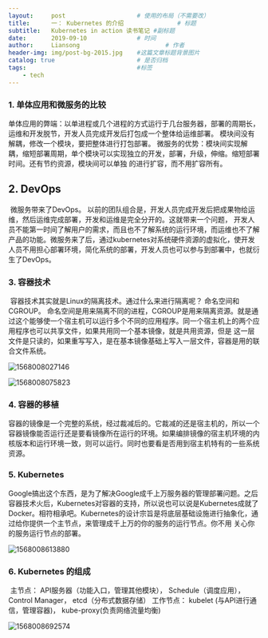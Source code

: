 ```yaml
---
layout:     post   				    # 使用的布局（不需要改）
title:      一： Kubernetes 的介绍 				# 标题 
subtitle:   Kubernetes in action 读书笔记 #副标题
date:       2019-09-10 				# 时间
author:     Liansong 						# 作者
header-img: img/post-bg-2015.jpg 	#这篇文章标题背景图片
catalog: true 						# 是否归档
tags:								#标签
    - tech
---
```



### 1. 单体应用和微服务的比较

​	单体应用的弊端：以单进程或几个进程的方式运行于几台服务器，部署的周期长，运维和开发脱节，开发人员完成开发后打包成一个整体给运维部署。
 模块间没有解耦，修改一个模块，要把整体进行打包部署。
​     微服务的优势：模块间实现解耦，缩短部署周期，单个模块可以实现独立的开发，部署，升级，伸缩。缩短部署时间。还有节约资源，模块间可以单独
 的进行扩容，而不用扩容所有。

## 2. DevOps 

​	微服务带来了DevOps。 以前的团队组合是，开发人员完成开发后把成果物给运维，然后运维完成部署，开发和运维是完全分开的。这就带来一个问题，
 	开发人员不能第一时间了解用户的需求，而且也不了解系统的运行环境，而运维也不了解产品的功能。微服务来了后，通过kubernetes对系统硬件资源的虚拟化，使开发人员不用担心部署环境，简化系统的部署，开发人员也可以参与到部署中，也就衍生了DevOps。

### 3. 容器技术

​	容器技术其实就是Linux的隔离技术。通过什么来进行隔离呢？ 命名空间和CGROUP。 命名空间是用来隔离不同的进程，CGROUP是用来隔离资源。就是通过这个能够使一个宿主机可以运行多个不同的应用程序。同一个宿主机上的两个应用程序也可以共享文件，如果共用同一个基本镜像，就是共用资源，但是 这一层文件是只读的，如果重写写入，是在基本镜像基础上写入一层文件，容器是用的联合文件系统。

![1568008027146](D:\Users\tmprl6\AppData\Roaming\Typora\typora-user-images\1568008027146.png)

![1568008075823](D:\Users\tmprl6\AppData\Roaming\Typora\typora-user-images\1568008075823.png)



### 4. 容器的移植

​	容器的镜像是一个完整的系统，经过裁减后的。它裁减的还是宿主机的，所以一个容器镜像能否运行还是要看镜像所在运行的环境。如果编排镜像的宿主机环境的内核版本和运行环境一致，则可以运行。同时也要看是否用到宿主机特有的一些系统资源。

### 5. Kubernetes

​	Google搞出这个东西，是为了解决Google成千上万服务器的管理部署问题。之后容器技术火后，Kubernetes对容器的支持，所以说也可以说是Kubernetes成就了Docker。相符相承吧。Kubernetes的设计宗旨是将底层基础设施进行抽象化，通过给你提供一个主节点，来管理成千上万的你的服务的运行节点。你不用 关心你的服务运行节点的部署。

![1568008613880](D:\Users\tmprl6\AppData\Roaming\Typora\typora-user-images\1568008613880.png)



### 6. Kubernetes 的组成

​	主节点： API服务器（功能入口，管理其他模块）， Schedule（调度应用）， Control Manager， etcd（分布式数据存储）
​	工作节点： kubelet (与API进行通信，管理容器)， kube-proxy(负责网络流量均衡)

![1568008692574](D:\Users\tmprl6\AppData\Roaming\Typora\typora-user-images\1568008692574.png)
